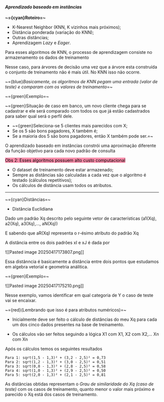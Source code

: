 
####                              *Aprendizado baseado em instâncias*

**~={cyan}Roteiro=~**

-  K-Nearest Neighbor (KNN, K vizinhos mais próximos);
-  Distância ponderada (variação do KNN);
-  Outras distâncias;
-  Aprendizagem *Lazy* e *Eager*.

Para esses algoritmos de KNN, o processo de aprendizagem consiste no armazenamento os dados de treinamento

Nesse caso, para árvores de decisão uma vez que a árvore esta construída o conjunto de treinamento não é mais útil. No KNN isso não ocorre.

~={blue}*Basicamente, os algoritmos de KNN pegam uma entrada (valor de teste) e comparam com os valores de treinamento*=~


~={green}Exemplo=~

~={green}Situação de caso em banco, um novo cliente chega para se cadastrar e ele será comparado com todos os que já estão cadastrados para saber qual será o perfil dele.

-  ~={green}Seleciona-se 5 clientes mais parecidos com X;
-  Se os 5 são bons pagadores, X também é;
-  Se a maioria dos 5 são bons pagadores, então X também pode ser.=~

O aprendizado baseado em instâncias constrói uma aproximação diferente da função objetivo para cada novo padrão de consulta

<mark style="background: #FF5582A6;">Obs 2: Esses algoritmos possuem alto custo computacional</mark>

-  O dataset de treinamento deve estar armazenado;
-  Sempre as distâncias são calculadas a cada vez que o algoritmo é testado (cálculos repetitivos);
-  Os cálculos de distância usam todos os atributos.

---

~={cyan}Distâncias=~


-  Distância Euclidiana

Dado um padrão Xq descrito pelo seguinte vetor de características (a1(Xq), a2(Xq), a3(Xq),..., aN(Xq))

E sabendo que aR(Xq) representa o r-ésimo atributo do padrão Xq

A distância entre os dois padrões xI e xJ é dada por 

![[Pasted image 20250417173807.png]]

Essa distânncia é basicamente a distância entre dois pontos que estudamos em algebra vetorial e geometria análitica.

~={green}Exemplo=~

![[Pasted image 20250417175210.png]]

Nesse exemplo, vamos identificar em qual categoria de Y o caso de teste vai se encaixar.

~={red}(Lembrando que isso é para atributos numéricos)=~

-  Inicialmente deve ser feito o cálculo de distâncias do meu Xq para cada um dos cinco dados presentes na base de treinamento.

-  Os cálculos vão ser feitos seguindo a lógica X1 com X1, X2 com X2,... Xn com Xn

Após os cálculos temos os seguintes resultados 

	Para 1: sqrt(1,5 - 1,3)² + (3,2 - 2,5)² = 0,73
	Para 2: sqrt(1,2 - 1,3)² + (3,0 - 2,5)² = 0,51
	Para 3: sqrt(0,8 - 1,3)² + (2,8 - 2,5)² = 0,58
	Para 4: sqrt(1,0 - 1,3)² + (2,9 - 2,5)² = 0,50
	Para 5: sqrt(2,0 - 1,3)² + (2,1 - 2,5)² = 0,81

As distâncias obtidas representam o *Grau de similaridade do Xq (caso de teste)* com os casos de treinamento, quanto menor o valor mais próximo e parecido o Xq está dos casos de treinamento.